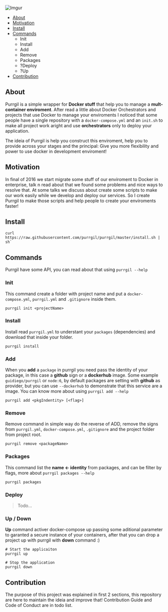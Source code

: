 ![Imgur](http://i.imgur.com/ixH5L0K.png)

- [About](https://github.com/purrgil/purrgil#About)
- [Motivation](https://github.com/purrgil/purrgil#Motivation)
- [Install](https://github.com/purrgil/purrgil#Install)
- [Commands](https://github.com/purrgil/purrgil#Commands)
  - Init
  - Install
  - Add
  - Remove
  - Packages
  - ?Deploy
  - ?Up
- [Contribution](https://github.com/purrgil/purrgil#Contribution)

## About
Purrgil is a simple wrapper for **Docker stuff** that help you to manage a **mult-container enviroment**. After read a little about Docker Orchestrators and projects that use Docker to manage your enviroments I noticed that some people have a single repository with a `docker-compose.yml` and an `init.sh` to make all project work aright and use **orchestrators** only to deploy your application.

The ideia of Purrgil is help you construct this enviroment, help you to provide across your stages and the principal: Give you more flexibility and power to use docker in development enviroment!

## Motivation
In final of 2016 we start migrate some stuff of our enviroment to Docker in enterprise, talk n read about that we found some problems and nice ways to resolve that. At some talks we discuss about create some scripts to make our work easily while we develop and deploy our services. So I create Purrgil to make those scripts and help people to create your enviroments faster!

## Install
```
curl https://raw.githubusercontent.com/purrgil/purrgil/master/install.sh | sh`
```

## Commands
Purrgil have some API, you can read about that using `purrgil --help`

### Init
This command create a folder with project name and put a `docker-compose.yml`, `purrgil.yml` and `.gitignore` inside them.
```
purrgil init <projectName>
```

### Install
Install read `purrgil.yml` to understant your `packages` (dependencies) and download that inside your folder.
```
purrgil install
```
### Add
When you **add** a `package` in purrgil you need pass the identity of your package, in this case a **github** sign or a **dockerhub** image. Some example `guidiego/purrgil` or `node:6`, by default packages are setting with **github** as provider, but you can use `--dockerhub` to demonstrate that this service are a image. You can know more about using `purrgil add --help`

```
purrgil add <pkgIndentity> [<flag>]
```
### Remove
Remove command in simple way do the reverse of ADD, remove the signs from `purrgil.yml`, `docker-compose.yml`, `.gitignore` and the project folder from project root.
```
purrgil remove <packageName>
```

### Packages
This command list the **name <- identity** from packages, and can be filter by flags, more about `purrgil packages --help`
```
purrgil packages
```
### Deploy
> Todo...

### Up / Down
**Up** command activer docker-compose up passing some aditional parameter to garanted a secure instance of your containers, after that you can drop a project up with purrgil with **down** command :)

```
# Start the applicaiton
purrgil up

# Stop the application
purrgil down
```

## Contribution
The purpose of this project was explained in first 2 sections, this repository are here to maintain the ideia and improve that! Contribution Guide and Code of Conduct are in todo list.
